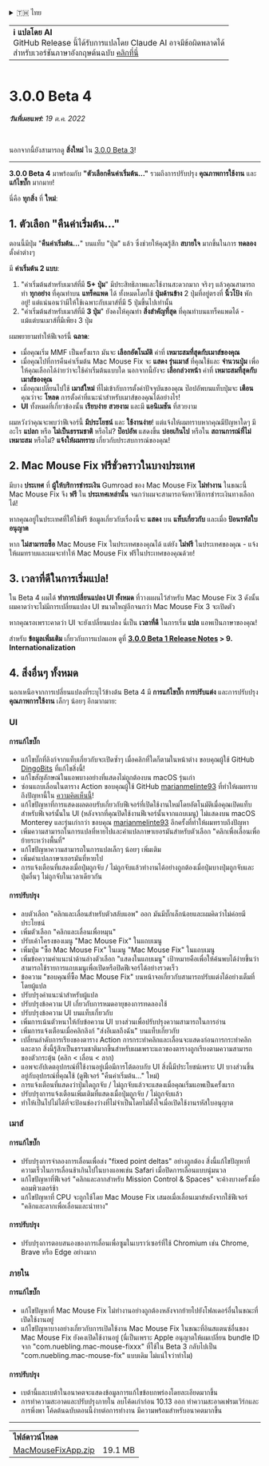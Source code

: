 <details>
<summary>🇹🇭 ไทย</summary>

[🇬🇧 English (GitHub Release)](https://github.com/noah-nuebling/mac-mouse-fix/releases/tag/3.0.0-Beta-4)\
[🇦🇩 Català](https://redirect.macmousefix.com/?target=mmf-release&tag=3.0.0-Beta-4&locale=ca)\
[🇩🇪 Deutsch](https://redirect.macmousefix.com/?target=mmf-release&tag=3.0.0-Beta-4&locale=de)\
[🇪🇸 Español](https://redirect.macmousefix.com/?target=mmf-release&tag=3.0.0-Beta-4&locale=es)\
[🇫🇷 Français](https://redirect.macmousefix.com/?target=mmf-release&tag=3.0.0-Beta-4&locale=fr)\
[🇮🇩 Indonesia](https://redirect.macmousefix.com/?target=mmf-release&tag=3.0.0-Beta-4&locale=id)\
[🇮🇹 Italiano](https://redirect.macmousefix.com/?target=mmf-release&tag=3.0.0-Beta-4&locale=it)\
[🇭🇺 Magyar](https://redirect.macmousefix.com/?target=mmf-release&tag=3.0.0-Beta-4&locale=hu)\
[🇳🇱 Nederlands](https://redirect.macmousefix.com/?target=mmf-release&tag=3.0.0-Beta-4&locale=nl)\
[🇵🇱 Polski](https://redirect.macmousefix.com/?target=mmf-release&tag=3.0.0-Beta-4&locale=pl)\
[🇧🇷 Português (Brasil)](https://redirect.macmousefix.com/?target=mmf-release&tag=3.0.0-Beta-4&locale=pt-BR)\
[🇵🇹 Português (Portugal)](https://redirect.macmousefix.com/?target=mmf-release&tag=3.0.0-Beta-4&locale=pt-PT)\
[🇷🇴 Română](https://redirect.macmousefix.com/?target=mmf-release&tag=3.0.0-Beta-4&locale=ro)\
[🇸🇪 Svenska](https://redirect.macmousefix.com/?target=mmf-release&tag=3.0.0-Beta-4&locale=sv)\
[🇻🇳 Tiếng Việt](https://redirect.macmousefix.com/?target=mmf-release&tag=3.0.0-Beta-4&locale=vi)\
[🇹🇷 Türkçe](https://redirect.macmousefix.com/?target=mmf-release&tag=3.0.0-Beta-4&locale=tr)\
[🇨🇿 Čeština](https://redirect.macmousefix.com/?target=mmf-release&tag=3.0.0-Beta-4&locale=cs)\
[🇬🇷 Ελληνικά](https://redirect.macmousefix.com/?target=mmf-release&tag=3.0.0-Beta-4&locale=el)\
[🇷🇺 Русский](https://redirect.macmousefix.com/?target=mmf-release&tag=3.0.0-Beta-4&locale=ru)\
[🇺🇦 Українська](https://redirect.macmousefix.com/?target=mmf-release&tag=3.0.0-Beta-4&locale=uk)\
[🇮🇱 עברית](https://redirect.macmousefix.com/?target=mmf-release&tag=3.0.0-Beta-4&locale=he)\
[🇸🇦 العربية](https://redirect.macmousefix.com/?target=mmf-release&tag=3.0.0-Beta-4&locale=ar)\
[🇮🇳 हिन्दी](https://redirect.macmousefix.com/?target=mmf-release&tag=3.0.0-Beta-4&locale=hi)\
**🇹🇭 ไทย**\
[🇨🇳 中文 (简体)](https://redirect.macmousefix.com/?target=mmf-release&tag=3.0.0-Beta-4&locale=zh-Hans)\
[🇨🇳 中文 (繁體)](https://redirect.macmousefix.com/?target=mmf-release&tag=3.0.0-Beta-4&locale=zh-Hant)\
[🇭🇰 中文（香港)](https://redirect.macmousefix.com/?target=mmf-release&tag=3.0.0-Beta-4&locale=zh-HK)\
[🇯🇵 日本語](https://redirect.macmousefix.com/?target=mmf-release&tag=3.0.0-Beta-4&locale=ja)\
[🇰🇷 한국어](https://redirect.macmousefix.com/?target=mmf-release&tag=3.0.0-Beta-4&locale=ko)\
[Help translate Mac Mouse Fix to different languages!](https://github.com/noah-nuebling/mac-mouse-fix/discussions/731)
</details>
<table align=><td>
<b>ℹ️ แปลโดย AI</b><br>
GitHub Release นี้ได้รับการแปลโดย Claude AI อาจมีข้อผิดพลาดได้<br>
สำหรับเวอร์ชันภาษาอังกฤษต้นฉบับ <a href="https://github.com/noah-nuebling/mac-mouse-fix/releases/tag/3.0.0-Beta-4">คลิกที่นี่</a>
</td></table>

<table></table>

# 3.0.0 Beta 4
***วันที่เผยแพร่:** 19 ต.ค. 2022*

<br>

นอกจากนี้ยังสามารถดู **สิ่งใหม่** ใน [3.0.0 Beta 3](https://redirect.macmousefix.com/?target=mmf-release&tag=3.0.0-Beta-3&locale=th)!

---

**3.0.0 Beta 4** มาพร้อมกับ **"ตัวเลือกคืนค่าเริ่มต้น..."** รวมถึงการปรับปรุง **คุณภาพการใช้งาน** และ **แก้ไขบั๊ก** มากมาย!

นี่คือ **ทุกสิ่ง** ที่ **ใหม่**:

## 1. ตัวเลือก "คืนค่าเริ่มต้น..."

ตอนนี้มีปุ่ม "**คืนค่าเริ่มต้น...**" บนแท็บ "ปุ่ม" แล้ว
ซึ่งช่วยให้คุณรู้สึก **สบายใจ** มากขึ้นในการ **ทดลอง** ตั้งค่าต่างๆ

มี **ค่าเริ่มต้น 2 แบบ**:

1. "ค่าเริ่มต้นสำหรับเมาส์ที่มี **5+ ปุ่ม**" มีประสิทธิภาพและใช้งานสะดวกมาก จริงๆ แล้วคุณสามารถทำ **ทุกอย่าง** ที่คุณทำบน **แทร็คแพด** ได้ ทั้งหมดโดยใช้ **ปุ่มด้านข้าง** 2 ปุ่มที่อยู่ตรงที่ **นิ้วโป้ง** พักอยู่! แต่แน่นอนว่ามีให้ใช้เฉพาะกับเมาส์ที่มี 5 ปุ่มขึ้นไปเท่านั้น
2. "ค่าเริ่มต้นสำหรับเมาส์ที่มี **3 ปุ่ม**" ยังคงให้คุณทำ **สิ่งสำคัญที่สุด** ที่คุณทำบนแทร็คแพดได้ - แม้แต่บนเมาส์ที่มีเพียง 3 ปุ่ม

ผมพยายามทำให้ฟีเจอร์นี้ **ฉลาด**:

- เมื่อคุณเริ่ม MMF เป็นครั้งแรก มันจะ **เลือกอัตโนมัติ** ค่าที่ **เหมาะสมที่สุดกับเมาส์ของคุณ**
- เมื่อคุณไปที่การคืนค่าเริ่มต้น Mac Mouse Fix จะ **แสดง** **รุ่นเมาส์** ที่คุณใช้และ **จำนวนปุ่ม** เพื่อให้คุณเลือกได้ง่ายว่าจะใช้ค่าเริ่มต้นแบบใด นอกจากนี้ยังจะ **เลือกล่วงหน้า** ค่าที่ **เหมาะสมที่สุดกับเมาส์ของคุณ**
- เมื่อคุณเปลี่ยนไปใช้ **เมาส์ใหม่** ที่ไม่เข้ากับการตั้งค่าปัจจุบันของคุณ ป๊อปอัพบนแท็บปุ่มจะ **เตือน** คุณว่าจะ **โหลด** การตั้งค่าที่แนะนำสำหรับเมาส์ของคุณได้อย่างไร!
- **UI** ทั้งหมดที่เกี่ยวข้องนั้น **เรียบง่าย** **สวยงาม** และมี **แอนิเมชัน** ที่สวยงาม

ผมหวังว่าคุณจะพบว่าฟีเจอร์นี้ **มีประโยชน์** และ **ใช้งานง่าย**! แต่แจ้งให้ผมทราบหากคุณมีปัญหาใดๆ
มีอะไร **แปลก** หรือ **ไม่เป็นธรรมชาติ** หรือไม่? **ป๊อปอัพ** แสดงขึ้น **บ่อยเกินไป** หรือใน **สถานการณ์ที่ไม่เหมาะสม** หรือไม่? **แจ้งให้ผมทราบ** เกี่ยวกับประสบการณ์ของคุณ!

## 2. Mac Mouse Fix ฟรีชั่วคราวในบางประเทศ

มีบาง **ประเทศ** ที่ **ผู้ให้บริการชำระเงิน** Gumroad ของ Mac Mouse Fix **ไม่ทำงาน** ในขณะนี้
Mac Mouse Fix จึง **ฟรี** ใน **ประเทศเหล่านั้น** จนกว่าผมจะสามารถจัดหาวิธีการชำระเงินทางเลือกได้!

หากคุณอยู่ในประเทศที่ให้ใช้ฟรี ข้อมูลเกี่ยวกับเรื่องนี้จะ **แสดง** บน **แท็บเกี่ยวกับ** และเมื่อ **ป้อนรหัสใบอนุญาต**

หาก **ไม่สามารถซื้อ** Mac Mouse Fix ในประเทศของคุณได้ แต่ยัง **ไม่ฟรี** ในประเทศของคุณ - แจ้งให้ผมทราบและผมจะทำให้ Mac Mouse Fix ฟรีในประเทศของคุณด้วย!

## 3. เวลาที่ดีในการเริ่มแปล!

ใน Beta 4 ผมได้ **ทำการเปลี่ยนแปลง UI ทั้งหมด** ที่วางแผนไว้สำหรับ Mac Mouse Fix 3 ดังนั้นผมคาดว่าจะไม่มีการเปลี่ยนแปลง UI ขนาดใหญ่อีกจนกว่า Mac Mouse Fix 3 จะเปิดตัว

หากคุณรอเพราะคาดว่า UI จะยังเปลี่ยนแปลง นี่เป็น **เวลาที่ดี** ในการเริ่ม **แปล** แอพเป็นภาษาของคุณ!

สำหรับ **ข้อมูลเพิ่มเติม** เกี่ยวกับการแปลแอพ ดูที่ **[3.0.0 Beta 1 Release Notes](https://redirect.macmousefix.com/?target=mmf-release&tag=3.0.0-Beta-1.1&locale=th) > 9. Internationalization**

## 4. สิ่งอื่นๆ ทั้งหมด

นอกเหนือจากการเปลี่ยนแปลงที่ระบุไว้ข้างต้น Beta 4 มี **การแก้ไขบั๊ก** **การปรับแต่ง** และการปรับปรุง **คุณภาพการใช้งาน** เล็กๆ น้อยๆ อีกมากมาย:

### UI

#### การแก้ไขบั๊ก

- แก้ไขบั๊กที่ลิงก์จากแท็บเกี่ยวกับจะเปิดซ้ำๆ เมื่อคลิกที่ใดก็ตามในหน้าต่าง ขอบคุณผู้ใช้ GitHub [DingoBits](https://github.com/DingoBits) ที่แก้ไขสิ่งนี้!
- แก้ไขสัญลักษณ์ในแอพบางอย่างที่แสดงไม่ถูกต้องบน macOS รุ่นเก่า
- ซ่อนแถบเลื่อนในตาราง Action ขอบคุณผู้ใช้ GitHub [marianmelinte93](https://github.com/marianmelinte93) ที่ทำให้ผมทราบถึงปัญหานี้ใน [ความคิดเห็นนี้](https://github.com/noah-nuebling/mac-mouse-fix/discussions/366#discussioncomment-3728994)!
- แก้ไขปัญหาที่การแสดงผลตอบรับเกี่ยวกับฟีเจอร์ที่เปิดใช้งานใหม่โดยอัตโนมัติเมื่อคุณเปิดแท็บสำหรับฟีเจอร์นั้นใน UI (หลังจากที่คุณปิดใช้งานฟีเจอร์นั้นจากแถบเมนู) ไม่แสดงบน macOS Monterey และรุ่นเก่ากว่า ขอบคุณ [marianmelinte93](https://github.com/marianmelinte93) อีกครั้งที่ทำให้ผมทราบถึงปัญหา
- เพิ่มความสามารถในการแปลที่หายไปและคำแปลภาษาเยอรมันสำหรับตัวเลือก "คลิกเพื่อเลื่อนเพื่อย้ายระหว่างพื้นที่"
- แก้ไขปัญหาความสามารถในการแปลเล็กๆ น้อยๆ เพิ่มเติม
- เพิ่มคำแปลภาษาเยอรมันที่หายไป
- การแจ้งเตือนที่แสดงเมื่อปุ่มถูกจับ / ไม่ถูกจับแล้วทำงานได้อย่างถูกต้องเมื่อปุ่มบางปุ่มถูกจับและปุ่มอื่นๆ ไม่ถูกจับในเวลาเดียวกัน

#### การปรับปรุง

- ลบตัวเลือก "คลิกและเลื่อนสำหรับตัวสลับแอพ" ออก มันมีบั๊กเล็กน้อยและผมคิดว่าไม่ค่อยมีประโยชน์
- เพิ่มตัวเลือก "คลิกและเลื่อนเพื่อหมุน"
- ปรับเค้าโครงของเมนู "Mac Mouse Fix" ในแถบเมนู
- เพิ่มปุ่ม "ซื้อ Mac Mouse Fix" ในเมนู "Mac Mouse Fix" ในแถบเมนู
- เพิ่มข้อความคำแนะนำด้านล่างตัวเลือก "แสดงในแถบเมนู" เป้าหมายคือเพื่อให้ค้นพบได้ง่ายขึ้นว่าสามารถใช้รายการแถบเมนูเพื่อเปิดหรือปิดฟีเจอร์ได้อย่างรวดเร็ว
- ข้อความ "ขอบคุณที่ซื้อ Mac Mouse Fix" บนหน้าจอเกี่ยวกับสามารถปรับแต่งได้อย่างเต็มที่โดยผู้แปล
- ปรับปรุงคำแนะนำสำหรับผู้แปล
- ปรับปรุงข้อความ UI เกี่ยวกับการหมดอายุของการทดลองใช้
- ปรับปรุงข้อความ UI บนแท็บเกี่ยวกับ
- เพิ่มการเน้นตัวหนาให้กับข้อความ UI บางส่วนเพื่อปรับปรุงความสามารถในการอ่าน
- เพิ่มการแจ้งเตือนเมื่อคลิกลิงก์ "ส่งอีเมลถึงฉัน" บนแท็บเกี่ยวกับ
- เปลี่ยนลำดับการเรียงของตาราง Action การกระทำคลิกและเลื่อนจะแสดงก่อนการกระทำคลิกและลาก สิ่งนี้รู้สึกเป็นธรรมชาติมากขึ้นสำหรับผมเพราะแถวของตารางถูกเรียงตามความสามารถของตัวกระตุ้น (คลิก < เลื่อน < ลาก)
- แอพจะอัปเดตอุปกรณ์ที่ใช้งานอยู่เมื่อมีการโต้ตอบกับ UI สิ่งนี้มีประโยชน์เพราะ UI บางส่วนขึ้นอยู่กับอุปกรณ์ที่คุณใช้ (ดูฟีเจอร์ "คืนค่าเริ่มต้น..." ใหม่)
- การแจ้งเตือนที่แสดงว่าปุ่มใดถูกจับ / ไม่ถูกจับแล้วจะแสดงเมื่อคุณเริ่มแอพเป็นครั้งแรก
- ปรับปรุงการแจ้งเตือนเพิ่มเติมที่แสดงเมื่อปุ่มถูกจับ / ไม่ถูกจับแล้ว
- ทำให้เป็นไปไม่ได้ที่จะป้อนช่องว่างที่ไม่จำเป็นโดยไม่ตั้งใจเมื่อเปิดใช้งานรหัสใบอนุญาต

### เมาส์

#### การแก้ไขบั๊ก

- ปรับปรุงการจำลองการเลื่อนเพื่อส่ง "fixed point deltas" อย่างถูกต้อง สิ่งนี้แก้ไขปัญหาที่ความเร็วในการเลื่อนช้าเกินไปในบางแอพเช่น Safari เมื่อปิดการเลื่อนแบบนุ่มนวล
- แก้ไขปัญหาที่ฟีเจอร์ "คลิกและลากสำหรับ Mission Control & Spaces" จะค้างบางครั้งเมื่อคอมพิวเตอร์ช้า
- แก้ไขปัญหาที่ CPU จะถูกใช้โดย Mac Mouse Fix เสมอเมื่อเลื่อนเมาส์หลังจากใช้ฟีเจอร์ "คลิกและลากเพื่อเลื่อนและนำทาง"

#### การปรับปรุง

- ปรับปรุงการตอบสนองของการเลื่อนเพื่อซูมในเบราว์เซอร์ที่ใช้ Chromium เช่น Chrome, Brave หรือ Edge อย่างมาก

### ภายใน

#### การแก้ไขบั๊ก

- แก้ไขปัญหาที่ Mac Mouse Fix ไม่ทำงานอย่างถูกต้องหลังจากย้ายไปยังโฟลเดอร์อื่นในขณะที่เปิดใช้งานอยู่
- แก้ไขปัญหาบางอย่างเกี่ยวกับการเปิดใช้งาน Mac Mouse Fix ในขณะที่อินสแตนซ์อื่นของ Mac Mouse Fix ยังคงเปิดใช้งานอยู่ (นี่เป็นเพราะ Apple อนุญาตให้ผมเปลี่ยน bundle ID จาก "com.nuebling.mac-mouse-fixxx" ที่ใช้ใน Beta 3 กลับไปเป็น "com.nuebling.mac-mouse-fix" แบบเดิม ไม่แน่ใจว่าทำไม)

#### การปรับปรุง

- เบต้านี้และเบต้าในอนาคตจะแสดงข้อมูลการแก้ไขข้อบกพร่องโดยละเอียดมากขึ้น
- การทำความสะอาดและปรับปรุงภายใน ลบโค้ดเก่าก่อน 10.13 ออก ทำความสะอาดเฟรมเวิร์กและการพึ่งพา โค้ดต้นฉบับตอนนี้ง่ายต่อการทำงาน มีความพร้อมสำหรับอนาคตมากขึ้น

---

<table align="start">
<tr>
    <td colspan=2>
        <b>ไฟล์ดาวน์โหลด</b>
    </td>
</tr>
<tr>
    <td><a href="https://github.com/noah-nuebling/mac-mouse-fix/releases/download/3.0.0-Beta-4/MacMouseFixApp.zip">MacMouseFixApp.zip</a></td>
    <td>19.1 MB</td>
</tr>
</table>